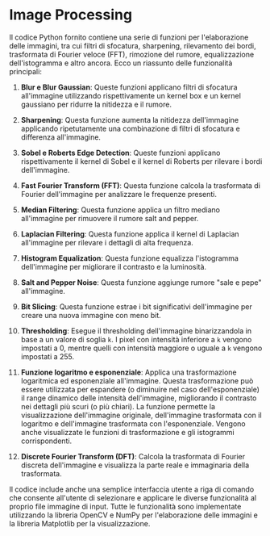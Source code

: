 # Image Processing

Il codice Python fornito contiene una serie di funzioni per l'elaborazione delle immagini, tra cui filtri di sfocatura, sharpening, rilevamento dei bordi, trasformata di Fourier veloce (FFT), rimozione del rumore, equalizzazione dell'istogramma e altro ancora. Ecco un riassunto delle funzionalità principali:

1. **Blur e Blur Gaussian**: Queste funzioni applicano filtri di sfocatura all'immagine utilizzando rispettivamente un kernel box e un kernel gaussiano per ridurre la nitidezza e il rumore.

2. **Sharpening**: Questa funzione aumenta la nitidezza dell'immagine applicando ripetutamente una combinazione di filtri di sfocatura e differenza all'immagine.

3. **Sobel e Roberts Edge Detection**: Queste funzioni applicano rispettivamente il kernel di Sobel e il kernel di Roberts per rilevare i bordi dell'immagine.

4. **Fast Fourier Transform (FFT)**: Questa funzione calcola la trasformata di Fourier dell'immagine per analizzare le frequenze presenti.

5. **Median Filtering**: Questa funzione applica un filtro mediano all'immagine per rimuovere il rumore salt and pepper.

6. **Laplacian Filtering**: Questa funzione applica il kernel di Laplacian all'immagine per rilevare i dettagli di alta frequenza.

7. **Histogram Equalization**: Questa funzione equalizza l'istogramma dell'immagine per migliorare il contrasto e la luminosità.

8. **Salt and Pepper Noise**: Questa funzione aggiunge rumore "sale e pepe" all'immagine.

9. **Bit Slicing**: Questa funzione estrae i bit significativi dell'immagine per creare una nuova immagine con meno bit.

10. **Thresholding**: Esegue il thresholding dell'immagine binarizzandola in base a un valore di soglia `k`. I pixel con intensità inferiore a `k` vengono impostati a 0, mentre quelli con intensità maggiore o uguale a `k` vengono impostati a 255.

11. **Funzione logaritmo e esponenziale**: Applica una trasformazione logaritmica ed esponenziale all'immagine. Questa trasformazione può essere utilizzata per espandere (o diminuire nel caso dell'esponenziale) il range dinamico delle intensità dell'immagine, migliorando il contrasto nei dettagli più scuri (o più chiari). La funzione  permette la visualizzazione dell'immagine originale, dell'immagine trasformata con il logaritmo e dell'immagine trasformata con l'esponenziale. Vengono anche visualizzate le funzioni di trasformazione e gli istogrammi corrispondenti.

12. **Discrete Fourier Transform (DFT)**: Calcola la trasformata di Fourier discreta dell'immagine e visualizza la parte reale e immaginaria della trasformata.

Il codice include anche una semplice interfaccia utente a riga di comando che consente all'utente di selezionare e applicare le diverse funzionalità al proprio file immagine di input. Tutte le funzionalità sono implementate utilizzando la libreria OpenCV e NumPy per l'elaborazione delle immagini e la libreria Matplotlib per la visualizzazione.
